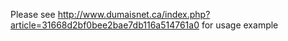 Please see http://www.dumaisnet.ca/index.php?article=31668d2bf0bee2bae7db116a514761a0 for usage example
